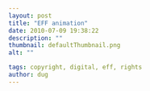 ```yaml
---
layout: post
title: "EFF animation"
date: 2010-07-09 19:38:22
description: ""
thumbnail: defaultThumbnail.png
alt: ""

tags: copyright, digital, eff, rights
author: dug
---
```


<p><object width="640" height="361"><param name="movie" value="https://secure2.convio.net/eff/videos/flowplayer/flowplayer.swf" /><param name="allowfullscreen" value="true" /><param name="flashvars" value='config={"clip":{"url":"http://www.archive.org/download/AnAnimatedThankYouFromEffAndNinaPaley/Nina_Paley_tribute-to-EFF.flv","autoPlay":false,"autoBuffering":true},"plugins":{"controls":{"url":"https://secure2.convio.net/eff/videos/flowplayer/flowplayer.controls.swf","backgroundColor":"#000000","sliderColor":"#000000","progressColor":"#990000","bufferColor":"#666666","timeColor":"#ffffff","backgroundGradient":"low","buttonColor":"#000000","buttonOverColor":"#000000"}},"playlist":[{"url":"http://www.archive.org/download/AnAnimatedThankYouFromEffAndNinaPaley/Nina_Paley_tribute-to-EFF.flv","autoPlay":false,"autoBuffering":true}]}' /><embed type="application/x-shockwave-flash" width="640" height="361" allowfullscreen="true" src="https://secure2.convio.net/eff/videos/flowplayer/flowplayer.swf" flashvars='config={"clip":{"url":"http://www.archive.org/download/AnAnimatedThankYouFromEffAndNinaPaley/Nina_Paley_tribute-to-EFF.flv","autoPlay":false,"autoBuffering":true},"plugins":{"controls":{"url":"https://secure2.convio.net/eff/videos/flowplayer/flowplayer.controls.swf","backgroundColor":"#000000","sliderColor":"#000000","progressColor":"#990000","bufferColor":"#666666","timeColor":"#ffffff","backgroundGradient":"low","buttonColor":"#000000","buttonOverColor":"#000000"}},"playlist":[{"url":"http://www.archive.org/download/AnAnimatedThankYouFromEffAndNinaPaley/Nina_Paley_tribute-to-EFF.flv","autoPlay":false,"autoBuffering":true}]}'/></object></p>
